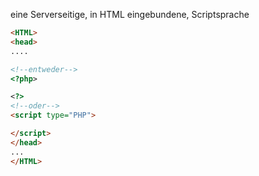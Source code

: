 eine Serverseitige, in HTML eingebundene, Scriptsprache

~~~html
<HTML>
<head>
....

<!--entweder-->
<?php>

<?>
<!--oder-->
<script type="PHP">

</script>
</head>
...
</HTML>
~~~